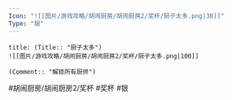 ```yaml
---
Icon: "![[图片/游戏攻略/胡闹厨房/胡闹厨房2/奖杯/厨子太多.png|30]]"
Type: "银"
---
```

```ad-common-silver-trophy
title: (Title:: "厨子太多")
![[图片/游戏攻略/胡闹厨房/胡闹厨房2/奖杯/厨子太多.png|100]]

(Comment:: "解锁所有厨师")
```

#胡闹厨房/胡闹厨房2/奖杯 #奖杯 #银
